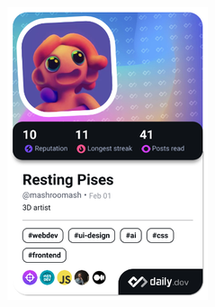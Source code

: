  <a href="https://app.daily.dev/mashroomash"><img src="./devcard.png" width="356" alt="Resting Pises's Dev Card"/></a>
